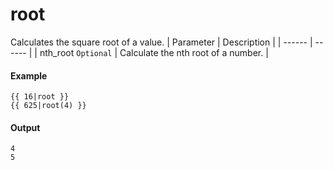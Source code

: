 # root
Calculates the square root of a value.
| Parameter | Description | 
|  ------  |  ------  | 
| nth_root `Optional` | Calculate the nth root of a number. | 


#### Example
```jinja2
{{ 16|root }}
{{ 625|root(4) }}
```

#### Output
```jinja2
4
5
```

